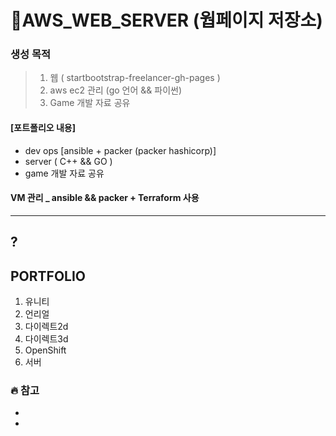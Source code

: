 
# 🐳AWS_WEB_SERVER (웝페이지 저장소)

 ### 생성 목적 
 
> 1. 웹 ( startbootstrap-freelancer-gh-pages )
> 2. aws ec2 관리 (go 언어 && 파이썬)
> 3. Game 개발 자료 공유


####  [포트폴리오 내용]
 
  - dev ops [ansible + packer (packer hashicorp)]
  - server ( C++ && GO )
  - game 개발 자료 공유

#### VM 관리 _  ansible && packer + Terraform 사용


------------------
 ?
------------------
PORTFOLIO
------------------

1. 유니티
2. 언리얼
3. 다이렉트2d
4. 다이렉트3d
5. OpenShift
6. 서버 






### 🔥 참고 

- 
- 


